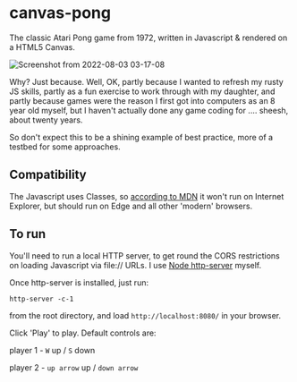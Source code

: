 # canvas-pong
The classic Atari Pong game from 1972, written in Javascript &amp; rendered on a HTML5 Canvas. 

![Screenshot from 2022-08-03 03-17-08](https://user-images.githubusercontent.com/134501/182510045-00daf387-ed7e-4646-9344-b7760cc8375f.png)


Why? Just because.
Well, OK, partly because I wanted to refresh my rusty JS skills, partly as a fun exercise to work through with my daughter, and partly because games were the reason I first got into computers as an 8 year old myself, but I haven't actually done any game coding for .... sheesh, about twenty years.

So don't expect this to be a shining example of best practice, more of a testbed for some approaches.

## Compatibility

The Javascript uses Classes, so [according to MDN](https://developer.mozilla.org/en-US/docs/Web/JavaScript/Reference/Classes#browser_compatibility) it won't run on Internet Explorer, but should run on Edge and all other 'modern' browsers.

## To run

You'll need to run a local HTTP server, to get round the CORS restrictions on loading Javascript via file:// URLs. I use [Node http-server](https://www.npmjs.com/package/http-server) myself.

Once http-server is installed, just run:
```
http-server -c-1
```
from the root directory, and load `http://localhost:8080/` in your browser.

Click 'Play' to play. Default controls are:

player 1 - `W` up / `S` down

player 2 - `up arrow` up / `down arrow`



